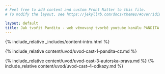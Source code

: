 ```yaml
---
# Feel free to add content and custom Front Matter to this file.
# To modify the layout, see https://jekyllrb.com/docs/themes/#overriding-theme-defaults

layout: default
title: Jak tvořit Panditu - web věnovaný tvorbě youtube kanálu PANDITA CZ
---
```


{% include_relative _includes/content-intro.html %}

{% include_relative content/uvod/uvod-cast-1-pandita-cz.md %}

{% include_relative content/uvod/uvod-cast-3-autorska-prava.md %}
{% include_relative content/uvod/uvod-cast-4-odkazy.md %}

<script src="./js/script-index.js"></script>
